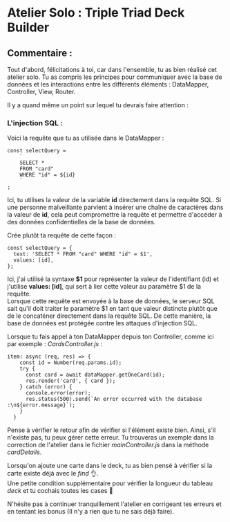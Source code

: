 # Atelier Solo : Triple Triad Deck Builder

## Commentaire :

Tout d'abord, félicitations à toi, car dans l'ensemble, tu as bien réalisé cet atelier solo. Tu as compris les principes pour communiquer avec la base de données et les interactions entre les différents éléments : DataMapper, Controller, View, Router.

Il y a quand même un point sur lequel tu devrais faire attention :
### L'injection SQL :
Voici la requête que tu as utilisée dans le DataMapper :
```
const selectQuery = 
    `
    SELECT *
    FROM "card"
    WHERE "id" = ${id}
    `
;
```
Ici, tu utilises la valeur de la variable __id__ directement dans la requête SQL. Si une personne malveillante parvient à insérer une chaîne de caractères dans la valeur de __id__, cela peut compromettre la requête et permettre d'accéder à des données confidentielles de la base de données.

Crée plutôt ta requête de cette façon :
```
const selectQuery = {
  text: 'SELECT * FROM "card" WHERE "id" = $1',
  values: [id],
};
```
Ici, j'ai utilisé la syntaxe __$1__ pour représenter la valeur de l'identifiant (id) et j'utilise __values: [id]__, qui sert à lier cette valeur au paramètre $1 de la requête.  
Lorsque cette requête est envoyée à la base de données, le serveur SQL sait qu'il doit traiter le paramètre $1 en tant que valeur distincte plutôt que de le concaténer directement dans la requête SQL. De cette manière, la base de données est protégée contre les attaques d'injection SQL.

Lorsque tu fais appel à ton DataMapper depuis ton Controller, comme ici par exemple :
_CardsController.js_ : 
```
item: async (req, res) => {
    const id = Number(req.params.id);
    try {
      const card = await dataMapper.getOneCard(id);
      res.render('card', { card });
    } catch (error) {
      console.error(error);
      res.status(500).send(`An error occurred with the database :\n${error.message}`);
    }
  }
```
Pense à vérifier le retour afin de vérifier si l'élément existe bien. Ainsi, s'il n'existe pas, tu peux gérer cette erreur. Tu trouveras un exemple dans la correction de l'atelier dans le fichier _mainController.js_ dans la méthode _cardDetails_.

Lorsqu'on ajoute une carte dans le deck, tu as bien pensé à vérifier si la carte existe déjà avec le _find_ 👌.  
Une petite condition supplémentaire pour vérifier la longueur du tableau _deck_ et tu cochais toutes les cases 🫡

N'hésite pas à continuer tranquillement l'atelier en corrigeant tes erreurs et en tentant les bonus (Il n'y a rien que tu ne sais déjà faire).